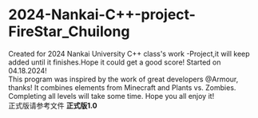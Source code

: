 # 2024-Nankai-C++-project-FireStar_Chuilong
Created for 2024 Nankai University C++ class's work -Project,it will keep added until it finishes.Hope it could get a good score! Started on 04.18.2024!<br>
This program was inspired by the work of great developers @Armour, thanks! It combines elements from Minecraft and Plants vs. Zombies. <br>
Completing all levels will take some time. Hope you all enjoy it!<br>
正式版请参考文件 **正式版1.0**
